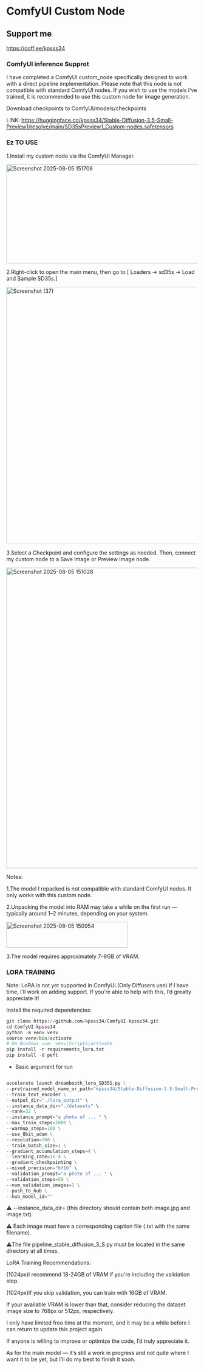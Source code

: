 # ComfyUI Custom Node

## Support me

https://coff.ee/kpsss34

### ComfyUI inference Supprot ###

I have completed a ComfyUI custom_node specifically designed to work with a direct pipeline implementation. Please note that this node is not compatible with standard ComfyUI nodes. If you wish to use the models I’ve trained, it is recommended to use this custom node for image generation.

Download checkpoints to ComfyUI/models/checkpoints

LINK: https://huggingface.co/kpsss34/Stable-Diffusion-3.5-Small-Preview1/resolve/main/SD35sPreview1_Custom-nodes.safetensors

### Ez TO USE ###
1.Install my custom node via the ComfyUI Manager.

<img width="1409" height="260" alt="Screenshot 2025-08-05 151706" src="https://github.com/user-attachments/assets/30c506f2-8228-49e8-8555-1b0aaf037708" />

2.Right-click to open the main menu, then go to [ Loaders → sd35s → Load and Sample SD35s.]

<img width="676" height="676" alt="Screenshot (37)" src="https://github.com/user-attachments/assets/00da6a0e-7210-4b84-b823-cccab19ee9a8" />

3.Select a Checkpoint and configure the settings as needed. Then, connect my custom node to a Save Image or Preview Image node.

<img width="1270" height="790" alt="Screenshot 2025-08-05 151028" src="https://github.com/user-attachments/assets/4a4f54b4-0069-4652-9e2e-d1c2495f908c" />

Notes:

1.The model I repacked is not compatible with standard ComfyUI nodes. It only works with this custom node.

2.Unpacking the model into RAM may take a while on the first run — typically around 1–2 minutes, depending on your system.

<img width="319" height="68" alt="Screenshot 2025-08-05 150954" src="https://github.com/user-attachments/assets/adc7082d-62f0-4a8b-abd5-2cab91d54198" />

3.The model requires approximately 7–9GB of VRAM.


### LORA TRAINING ###

Note: LoRA is not yet supported in ComfyUI.(Only Diffusers use)
If I have time, I’ll work on adding support.
If you’re able to help with this, I’d greatly appreciate it!

Install the required dependencies:
```python
git clone https://github.com/kpsss34/ComfyUI-kpsss34.git
cd ComfyUI-kpsss34
python -m venv venv
source venv/bin/activate
# On Windows use: venv\Scripts\activate
pip install -r requirements_lora.txt
pip install -U peft
```

- Basic argument for run

```python

accelerate launch dreambooth_lora_SD35S.py \
--pretrained_model_name_or_path="kpsss34/Stable-Diffusion-3.5-Small-Preview1" \
--train_text_encoder \
--output_dir="./lora_output" \
--instance_data_dir="./datasets" \
--rank=32 \
--instance_prompt="a photo of ... " \
--max_train_steps=1000 \
--warmup_steps=100 \
--use_8bit_adam \
--resolution=768 \
--train_batch_size=1 \
--gradient_accumulation_steps=4 \
--learning_rate=1e-4 \
--gradient_checkpointing \
--mixed_precision="bf16" \
--validation_prompt="a photo of ... " \
--validation_steps=50 \
--num_validation_images=1 \
--push_to_hub \
--hub_model_id=""

```

⚠️ --instance_data_dir= (this directory should contain both image.jpg and image.txt)

⚠️ Each image must have a corresponding caption file (.txt with the same filename).

⚠️The file pipeline_stable_diffusion_3_S.py must be located in the same directory at all times.


LoRA Training Recommendations:

(1024px)I recommend 18-24GB of VRAM if you're including the validation step.

(1024px)If you skip validation, you can train with 16GB of VRAM.

If your available VRAM is lower than that, consider reducing the dataset image size to 768px or 512px, respectively.

I only have limited free time at the moment, and it may be a while before I can return to update this project again.

If anyone is willing to improve or optimize the code, I’d truly appreciate it.

As for the main model — it’s still a work in progress and not quite where I want it to be yet, but I’ll do my best to finish it soon.
